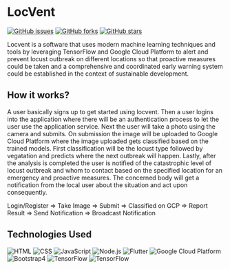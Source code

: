 # LocVent
[![GitHub issues](https://img.shields.io/github/issues/Bemhreth/Locust-Prevention)](https://github.com/https://github.com/Bemhreth/Locust-Prevention/issues) 
[![GitHub forks](https://img.shields.io/github/forks/Bemhreth/Locust-Prevention)](https://github.com/https://github.com/Bemhreth/Locust-Prevention/network)
[![GitHub stars](https://img.shields.io/github/stars/Bemhreth/Locust-Prevention)](https://github.com/https://github.com/Bemhreth/Locust-Prevention/stargazers)


<p>
Locvent is a software that uses modern machine learning techniques and tools by leveraging TensorFlow and Google Cloud Platform to alert and prevent locust outbreak on different locations so that proactive measures could be taken and a comprehensive and coordinated early warning system could be established in the context of sustainable development.   
</p>

## How it works?

<p>
A user basically signs up to get started using locvent. Then a user logins into the application where there will be an authentication process to let the user use the application service. Next the user will take a photo using the camera and submits. On submission the image will be uploaded to Google Cloud Platform where the image uploaded gets classified based on the trained models. First classification will be the locust type followed by vegatation and predicts where the next outbreak will happen. Lastly, after the analysis is completed the user is notified of the catastrophic level of locust outbreak and whom to contact based on the specified location for an emergency and proactive measures. The concerned body will get a notification from the local user about the situation and act upon consequently. 
</p>

<p>
  Login/Register => Take Image => Submit => Classified on GCP => Report Result => Send Notification => Broadcast Notification
</p>

## Technologies Used 

<p>
  <img alt="HTML" src="https://img.shields.io/badge/HTML-E34F26?logo=html5&logoColor=white&style=for-the-badge"/>
  <img alt="CSS" src="https://img.shields.io/badge/CSS-1572B6?logo=css3&logoColor=white&style=for-the-badge"/>
  <img alt="JavaScript" src="https://img.shields.io/badge/JavaScript-F7DF1E?logo=javascript&logoColor=white&style=for-the-badge"/>
  <img alt="Node.js" src="https://img.shields.io/badge/Node.js-339933?logo=node.js&logoColor=white&style=for-the-badge"/>
  <img alt="Flutter" src="https://img.shields.io/badge/Flutter-02569B?logo=flutter&logoColor=white&style=for-the-badge"/>
  <img alt="Google Cloud Platform" src="https://img.shields.io/badge/GoogleCloud-4285F4?logo=google-cloud&logoColor=white&style=for-the-badge"/>
  <img alt="Bootstrap4" src="https://img.shields.io/badge/Bootstrap-7952B3?logo=bootstrap&logoColor=white&style=for-the-badge"/>
  <img alt="TensorFlow" src="https://img.shields.io/badge/TensorFlow-FF6F00?logo=TensorFlow&logoColor=white&style=for-the-badge"/>
  <img alt="TensorFlow" src="https://img.shields.io/badge/GoogleCloud-FF6F00?logo=GoogleCloud&logoColor=white&style=for-the-badge"/>

</p>


